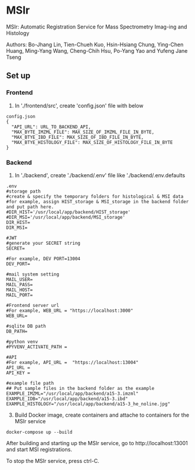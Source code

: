 ﻿# MSIr
MSIr: Automatic Registration Service for Mass Spectrometry Imag-ing and Histology 

Authors: Bo-Jhang Lin, Tien-Chueh Kuo, Hsin-Hsiang Chung, Ying-Chen Huang, Ming-Yang Wang, Cheng-Chih Hsu, Po-Yang Yao and Yufeng Jane Tseng

## Set up

### Frontend

1. In './frontend/src', create 'config.json' file with below

```
config.json
{
  "API_URL": URL_TO_BACKEND_API,
  "MAX_BYTE_IMZML_FILE": MAX_SIZE_OF_IMZML_FILE_IN_BYTE,
  "MAX_BTYE_IBD_FILE": MAX_SIZE_OF_IBD_FILE_IN_BYTE,
  "MAX_BTYE_HISTOLOGY_FILE": MAX_SIZE_OF_HISTOLOGY_FILE_IN_BYTE
}

```

### Backend

1. In './backend', create './backend/.env' file like './backend/.env.defaults

```
.env
#storage path
#create & specify the temporary folders for histological & MSI data
#for example, assign HIST_storage & MSI_storage in the backend folder and put path here.
#DIR_HIST='/usr/local/app/backend/HIST_storage'
#DIR_MSI='/usr/local/app/backend/MSI_storage'
DIR_HIST=
DIR_MSI=

#JWT
#generate your SECRET string
SECRET=

#For example, DEV PORT=13004
DEV_PORT=

#mail system setting
MAIL_USER=
MAIL_PASS=
MAIL_HOST=
MAIL_PORT=

#Frontend server url
#For example, WEB_URL = "https://localhost:3000"
WEB_URL=

#sqlite DB path
DB_PATH=

#python venv
#PYVENV_ACTIVATE_PATH = 

#API
#For example, API_URL =  "https://localhost:13004"
API_URL = 
API_KEY = 

#example file path
## Put sample files in the backend folder as the example
EXAMPLE_IMZML="/usr/local/app/backend/a15-3.imzml"
EXAMPLE_IDB="/usr/local/app/backend/a15-3.ibd"
EXAMPLE_HISTOLOGY="/usr/local/app/backend/a15-3_he_noline.jpg"

```

3. Build Docker image, create containers and attache to containers for the MSIr service

```
docker-compose up --build
```
After building and starting up the MSIr service, go to http://localhost:13001 and start MSI registrations.

To stop the MSIr service, press ctrl-C.
